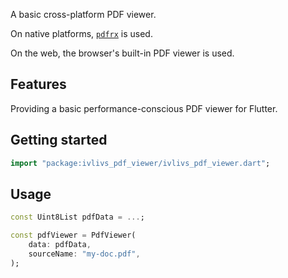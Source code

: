 A basic cross-platform PDF viewer.

On native platforms, [`pdfrx`](https://pub.dev/packages/pdfrx) is used.

On the web, the browser's built-in PDF viewer is used.

## Features

Providing a basic performance-conscious PDF viewer for Flutter.

## Getting started

```dart
import "package:ivlivs_pdf_viewer/ivlivs_pdf_viewer.dart";
```

## Usage

```dart
const Uint8List pdfData = ...;

const pdfViewer = PdfViewer(
    data: pdfData,
    sourceName: "my-doc.pdf",
);
```
